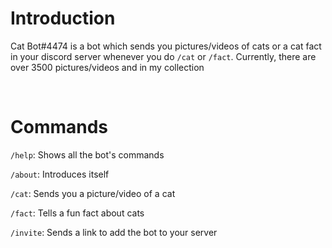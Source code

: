 # Introduction

Cat Bot#4474 is a bot which sends you pictures/videos of cats or a cat fact in your discord server whenever you do `/cat` or `/fact`. Currently, there are over 3500 pictures/videos and  in my collection

<br>

# Commands

`/help`: Shows all the bot's commands

`/about`: Introduces itself

`/cat`: Sends you a picture/video of a cat

`/fact`: Tells a fun fact about cats

`/invite`: Sends a link to add the bot to your server

